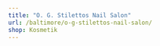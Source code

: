 ```yaml
---
title: "O. G. Stilettos Nail Salon"
url: /baltimore/o-g-stilettos-nail-salon/
shop: Kosmetik
---
```

